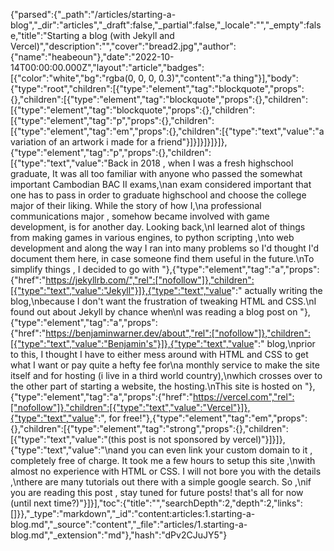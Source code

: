 {"parsed":{"_path":"/articles/starting-a-blog","_dir":"articles","_draft":false,"_partial":false,"_locale":"","_empty":false,"title":"Starting a blog (with Jekyll and Vercel)","description":"","cover":"bread2.jpg","author":{"name":"heabeoun"},"date":"2022-10-14T00:00:00.000Z","layout":"article","badges":[{"color":"white","bg":"rgba(0, 0, 0, 0.3)","content":"a thing"}],"body":{"type":"root","children":[{"type":"element","tag":"blockquote","props":{},"children":[{"type":"element","tag":"blockquote","props":{},"children":[{"type":"element","tag":"blockquote","props":{},"children":[{"type":"element","tag":"p","props":{},"children":[{"type":"element","tag":"em","props":{},"children":[{"type":"text","value":"a variation of an artwork i made for a friend"}]}]}]}]}]},{"type":"element","tag":"p","props":{},"children":[{"type":"text","value":"Back in 2018 , when I was a fresh highschool graduate, It was all too familiar with anyone who passed the somewhat important Cambodian BAC II exams,\nan exam considered important that one has to pass in order to graduate highschool and choose the college major of their liking. While the story of how I,\na professional communications major , somehow became involved with game development, is for another day. Looking back,\nI learned alot of things from making games in various engines, to python scripting ,\nto web development and along the way I ran into many problems so I'd thought I'd document them here, in case someone find them useful in the future.\nTo simplify things , I decided to go with "},{"type":"element","tag":"a","props":{"href":"https://jekyllrb.com/","rel":["nofollow"]},"children":[{"type":"text","value":"Jekyll"}]},{"type":"text","value":" actually writing the blog,\nbecause I don't want the frustration of tweaking HTML and CSS.\nI found out about Jekyll by chance when\nI was reading a blog post on "},{"type":"element","tag":"a","props":{"href":"https://benjaminwarner.dev/about","rel":["nofollow"]},"children":[{"type":"text","value":"Benjamin's"}]},{"type":"text","value":" blog,\nprior to this, I thought I have to either mess around with HTML and CSS to get what I want or pay quite a hefty fee for\na monthly service to make the site itself and for hosting (i live in a third world country),\nwhich crosses over to the other part of starting a website, the hosting.\nThis site is hosted on "},{"type":"element","tag":"a","props":{"href":"https://vercel.com","rel":["nofollow"]},"children":[{"type":"text","value":"Vercel"}]},{"type":"text","value":", for free!"},{"type":"element","tag":"em","props":{},"children":[{"type":"element","tag":"strong","props":{},"children":[{"type":"text","value":"(this post is not sponsored by vercel)"}]}]},{"type":"text","value":"\nand you can even link your custom domain to it , completely free of charge. It took me a few hours to setup this site ,\nwith almost no experience with HTML or CSS. I will not bore you with the details ,\nthere are many tutorials out there with a simple google search. So ,\nif you are reading this post , stay tuned for future posts! that's all for now (until next time?)"}]}],"toc":{"title":"","searchDepth":2,"depth":2,"links":[]}},"_type":"markdown","_id":"content:articles:1.starting-a-blog.md","_source":"content","_file":"articles/1.starting-a-blog.md","_extension":"md"},"hash":"dPv2CJuJY5"}